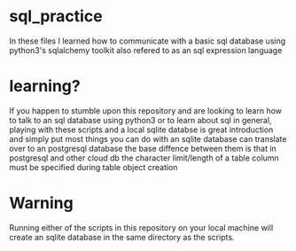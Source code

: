 # sql_practice
In these files I learned how to communicate with a basic sql database using
python3's sqlalchemy toolkit also refered to as an sql expression language

# learning?
If you happen to stumble upon this repository and are looking to learn how
to talk to an sql database using python3 or to learn about sql in general,
playing with these scripts and a local sqlite databse is great introduction
and simply put most things you can do with an sqlite database can translate 
over to an postgresql database the base diffence between them is that in 
postgresql and other cloud db the character limit/length of a table column
must be specified during table object creation

# Warning 
Running either of the scripts in this repository on your local machine
will create an sqlite database in the same directory as the scripts.
